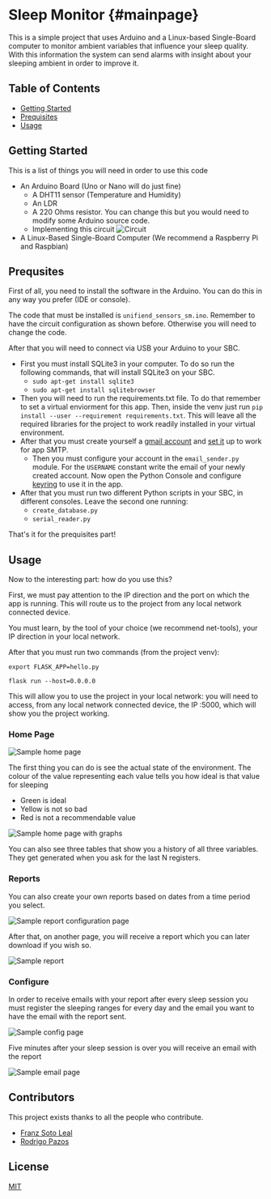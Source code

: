 

# Sleep Monitor {#mainpage}
This is a simple project that uses Arduino and a Linux-based Single-Board computer to monitor ambient variables that influence your sleep quality. With this information the system can send alarms with insight about your sleeping ambient in order to improve it.

## Table of Contents

- [Getting Started](#getting-started)
- [Prequisites](#prequsites)
- [Usage](#usage)

## Getting Started
This is a list of things you will need in order to use this code
 * An Arduino Board (Uno or Nano will do just fine)
    * A DHT11 sensor (Temperature and Humidity)
    * An LDR
    * A 220 Ohms resistor. You can change this but you would need to modify some Arduino source code.
    * Implementing this circuit
        ![Circuit](https://raw.githubusercontent.com/ropa1998/SleepMonitor/master/Images/Start%20Simulating.png) 
 *  A Linux-Based Single-Board Computer (We recommend a Raspberry Pi and Raspbian)
## Prequsites
First of all, you need to install the software in the Arduino. You can do this in any way you prefer (IDE or console).

The code that must be installed is `unifiend_sensors_sm.ino`. Remember to have the circuit configuration as shown before. Otherwise you will need to change the code.
 
After that you will need to connect via USB your Arduino to your SBC.
* First you must install SQLite3 in your computer. To do so run the following commands, that will install SQLite3 on your SBC.
    * `sudo apt-get install sqlite3`
    * `sudo apt-get install sqlitebrowser`
* Then you will need to run the requirements.txt file. To do that remember to set a virtual enviorment for this app. Then, inside the venv just run `pip install --user --requirement requirements.txt`. This will leave all the required libraries for the project to work readily installed in your virtual environment.
* After that you must create yourself a [gmail account](https://accounts.google.com/signup/v2/webcreateaccount?flowName=GlifWebSignIn&flowEntry=SignUp) and [set it](https://myaccount.google.com/lesssecureapps) up to work for app SMTP.
    * Then you must configure your account in the `email_sender.py` module. For the `USERNAME` constant write the email of your newly created account. Now open the Python Console and configure [keyring](https://pypi.org/project/keyring/) to use it in the app.  
* After that you must run two different Python scripts in your SBC, in different consoles. Leave the second one running:
    * `create_database.py`
    * `serial_reader.py`
 
 That's it for the prequisites part! 
 
 ## Usage
 Now to the interesting part: how do you use this?
 
 First, we must pay attention to the IP direction and the port on which the app is running. This will route us to the project from any local network connected device.
 
 You must learn, by the tool of your choice (we recommend net-tools), your IP direction in your local network.
 
 After that you must run two commands (from the project venv): 
 
 `export FLASK_APP=hello.py`
 
 `flask run --host=0.0.0.0`
 
 This will allow you to use the project in your local network: you will need to access, from any local network connected device, the IP <SBC-IP>:5000, which will show you the project working.
 
 ### Home Page
 
 ![Sample home page](https://raw.githubusercontent.com/ropa1998/SleepMonitor/master/Images/sample_home_page.png)
 
 The first thing you can do is see the actual state of the environment. The colour of the value representing each value tells you how ideal is that value for sleeping
 * Green is ideal
 * Yellow is not so bad
 * Red is not a recommendable value
 
 ![Sample home page with graphs](https://raw.githubusercontent.com/ropa1998/SleepMonitor/master/Images/graphs_main_page.png)
 
 You can also see three tables that show you a history of all three variables. They get generated when you ask for the last N registers.     
 
 ### Reports
 
 You can also create your own reports based on dates from a time period you select.
 
 ![Sample report configuration page](https://raw.githubusercontent.com/ropa1998/SleepMonitor/master/Images/sample_report_config_page.png)

 After that, on another page, you will receive a report which you can later download if you wish so.
 
 ![Sample report](https://raw.githubusercontent.com/ropa1998/SleepMonitor/master/Images/sample_report_page.png)
 
 ### Configure
 
 In order to receive emails with your report after every sleep session you must register the sleeping ranges for every day and the email you want to have the email with the report sent.
 
 ![Sample config page](https://raw.githubusercontent.com/ropa1998/SleepMonitor/master/Images/sample_config_page.png)

Five minutes after your sleep session is over you will receive an email with the report

![Sample email page](https://raw.githubusercontent.com/ropa1998/SleepMonitor/master/Images/sample_email_image.jpeg)


## Contributors

This project exists thanks to all the people who contribute. 
* [Franz Soto Leal](https://github.com/FranzSL)
* [Rodrigo Pazos](https://github.com/ropa1998) 


## License

[MIT](LICENSE)